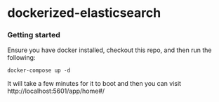 # dockerized-elasticsearch

### Getting started

Ensure you have docker installed, checkout this repo, and then run the following:

```
docker-compose up -d
```

It will take a few minutes for it to boot and then you can visit http://localhost:5601/app/home#/